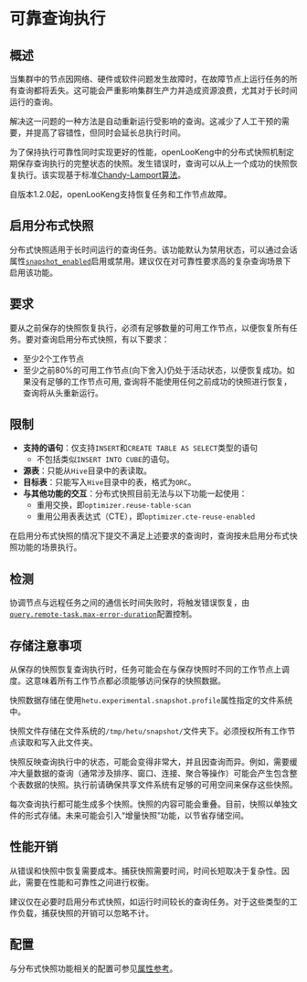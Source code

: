 # 可靠查询执行

## 概述

当集群中的节点因网络、硬件或软件问题发生故障时，在故障节点上运行任务的所有查询都将丢失。这可能会严重影响集群生产力并造成资源浪费，尤其对于长时间运行的查询。

解决这一问题的一种方法是自动重新运行受影响的查询。这减少了人工干预的需要，并提高了容错性，但同时会延长总执行时间。

为了保持执行可靠性同时实现更好的性能，openLooKeng中的分布式快照机制定期保存查询执行的完整状态的快照。发生错误时，查询可以从上一个成功的快照恢复执行。该实现基于标准[Chandy-Lamport算法](https://en.wikipedia.org/wiki/Chandy%E2%80%93Lamport_algorithm)。

自版本1.2.0起，openLooKeng支持恢复任务和工作节点故障。

## 启用分布式快照

分布式快照适用于长时间运行的查询任务。该功能默认为禁用状态，可以通过会话属性[`snapshot_enabled`](properties.md#snapshot_enabled)启用或禁用。建议仅在对可靠性要求高的复杂查询场景下启用该功能。

## 要求

要从之前保存的快照恢复执行，必须有足够数量的可用工作节点，以便恢复所有任务。要对查询启用分布式快照，有以下要求：

- 至少2个工作节点
- 至少之前80%的可用工作节点(向下舍入)仍处于活动状态，以便恢复成功。如果没有足够的工作节点可用, 查询将不能使用任何之前成功的快照进行恢复，查询将从头重新运行。

## 限制

- **支持的语句**：仅支持`INSERT`和`CREATE TABLE AS SELECT`类型的语句
  - 不包括类似`INSERT INTO CUBE`的语句。
- **源表**：只能从`Hive`目录中的表读取。
- **目标表**：只能写入`Hive`目录中的表，格式为`ORC`。
- **与其他功能的交互**：分布式快照目前无法与以下功能一起使用：
  - 重用交换，即`optimizer.reuse-table-scan`
  - 重用公用表表达式（CTE），即`optimizer.cte-reuse-enabled`

在启用分布式快照的情况下提交不满足上述要求的查询时，查询按未启用分布式快照功能的场景执行。

## 检测

协调节点与远程任务之间的通信长时间失败时，将触发错误恢复，由[`query.remote-task.max-error-duration`](properties.md#queryremote-taskmax-error-duration)配置控制。

## 存储注意事项

从保存的快照恢复查询执行时，任务可能会在与保存快照时不同的工作节点上调度。这意味着所有工作节点都必须能够访问保存的快照数据。

快照数据存储在使用`hetu.experimental.snapshot.profile`属性指定的文件系统中。

快照文件存储在文件系统的`/tmp/hetu/snapshot/`文件夹下。必须授权所有工作节点读取和写入此文件夹。

快照反映查询执行中的状态，可能会变得非常大，并且因查询而异。例如，需要缓冲大量数据的查询（通常涉及排序、窗口、连接、聚合等操作）可能会产生包含整个表数据的快照。执行前请确保共享文件系统有足够的可用空间来保存这些快照。

每次查询执行都可能生成多个快照。快照的内容可能会重叠。目前，快照以单独文件的形式存储。未来可能会引入“增量快照”功能，以节省存储空间。

## 性能开销

从错误和快照中恢复需要成本。捕获快照需要时间，时间长短取决于复杂性。因此，需要在性能和可靠性之间进行权衡。

建议仅在必要时启用分布式快照，如运行时间较长的查询任务。对于这些类型的工作负载，捕获快照的开销可以忽略不计。

## 配置

与分布式快照功能相关的配置可参见[属性参考](properties.md#分布式快照)。